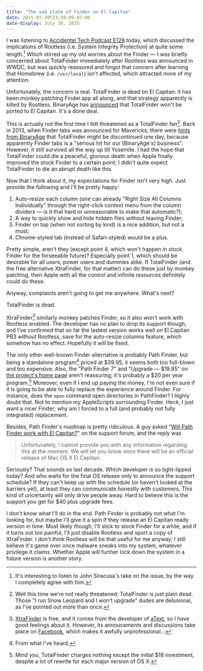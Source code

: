 ```yaml
---
title: "The sad state of Finder on El Capitan"
date: 2015-07-30T23:59:09-07:00
date-display: July 30, 2015
---
```

I was listening to [Accidental Tech Podcast E128](http://atp.fm/episodes/128) today, which discussed the implications of Rootless (i.e. System Integrity Protection) at quite some length.[^1] Which stirred up my old worries about the Finder — I was briefly concerned about TotalFinder immediately after Rootless was announced in WWDC, but was quickly reassured and forgot that concern after learning that Homebrew (i.e. `/usr/local`) isn't affected, which attracted more of my attention.

[^1]: It's interesting to listen to John Siracusa's take on the issue, by the way. I completely agree with him.

Unfortunately, the concern is real. TotalFinder is dead on El Capitan: it has been monkey patching Finder.app all along, and that strategy apparently is killed by Rootless. BinaryAge has [announced](http://blog.binaryage.com/el-capitan-update/) that TotalFinder won't be ported to El Capitan. It's a done deal.

This is actually not the first time I felt threatened as a TotalFinder fan[^2]. Back in 2013, when Finder tabs was announced for Mavericks, there were [hints from BinaryAge](http://discuss.binaryage.com/t/call-for-ideas-what-should-be-the-next-binaryage-product/243) that TotalFinder might be discontinued one day, because apparently Finder tabs is a "serious hit for our [BinaryAge's] business". However, it still survived all the way up till Yosemite. I had the hope that TotalFinder could die a peaceful, glorious death when Apple finally improved the stock Finder to a certain point; I didn't quite expect TotalFinder to die an abrupt death like this.

[^2]: Well this time we're not really threatened; TotalFinder is just plain dead. Those "I run Snow Leopard and I won't upgrade" dudes are delusional, as I've pointed out more than once.

Now that I think about it, my expectations for Finder isn't very high. Just provide the following and I'll be pretty happy:

1. Auto-resize each column (one can already "Right Size All Columns Individually" through the right-click context menu from the column dividers — is it that hard or unreasonable to make that automatic?);
2. A way to quickly show and hide hidden files without leaving Finder;
3. Finder on top (when not sorting by kind) is a nice addition, but not a must;
4. Chrome-styled tab (instead of Safari-styled) would be a plus.

Pretty simple, aren't they (except point 4, which won't happen in stock Finder for the forseeable future)? Especially point 1, which should be desirable for all users, power users and dummies alike. If TotalFinder (and the free alternative XtraFinder, for that matter) can do these just by monkey patching, then Apple with all the control and infinite resources definitely could do these.

Anyway, complaints aren't going to get me anywhere. What's next?

TotalFinder is dead.

XtraFinder[^3] similarly monkey patches Finder, so it also won't work with Rootless enabled. The developer has no plan to drop its support though, and I've confirmed that so far the lastest version works well on El Capitan PB3 without Rootless, save for the auto-resize columns feature, which somehow has no effect. Hopefully it will be fixed.

[^3]: [XtraFinder](http://www.trankynam.com/xtrafinder/) is free, and it comes from the developer of [aText](https://www.trankynam.com/atext/), so I have good feelings about it. However, its annoucements and discussions take place on [Facebook](https://www.facebook.com/XtraFinder), which makes it awfully unprofessional...

The only other well-known Finder alternative is probably Path Finder, but being a standalone program[^4] priced at $39.95, it seems both too full-blown and too expensive. Also, the "Path Finder 7" and "Upgrade — $19.95" on [the project's home page](http://www.cocoatech.com/pathfinder/) aren't reassuring; it's probably a $20 per year program.[^5] Moreover, even if I end up paying the money, I'm not even sure if it is going to be able to fully replace the experience around Finder. For instance, does the `open` command open directories in PathFinder? I highly doubt that. Not to mention my AppleScripts surrounding Finder. Heck, I just want a nicer Finder; why am I forced to a full (and probably not fully integrated) replacement.

[^4]: From what I've heard.

[^5]: Mind you, TotalFinder charges nothing except the initial $18 investment, despite a lot of rewrite for each major version of OS X.

Besides, Path Finder's roadmap is pretty ridiculous. A guy asked "[Will Path Finder work with El Capitan?](http://support.cocoatech.com/discussions/problems/33611-will-path-finder-work-with-el-capitan)" on the support forum, and the reply was

> Unfortunately, I cannot provide you with any information regarding this at the moment. We will let you know once there will be an official release of Mac OS X El Capitan.

Seriously? That sounds so last decade. Which developer is so tight-lipped today? And who waits for the final OS release only to announce the support schedule? If they can't keep up with the schedule (or haven't looked at the barriers yet), at least they can communicate honestly with customers. This kind of uncertainty will only drive people away. Hard to believe this is the support you get for $40 plus upgrade fees.

I don't know what I'll do in the end. Path Finder is probably not what I'm looking for, but maybe I'll give it a spin if they release an El Capitan ready version in time. Most likely though, I'll stick to stock Finder for a while, and if it turns out too painful, I'll just disable Rootless and sport a copy of XtraFinder. I don't think Rootless will be that useful for me anyway; I still believe it's game over once malware sneaks into my system, whatever privilege it claims. Whether Apple will further lock down the system in a future version is another story.
